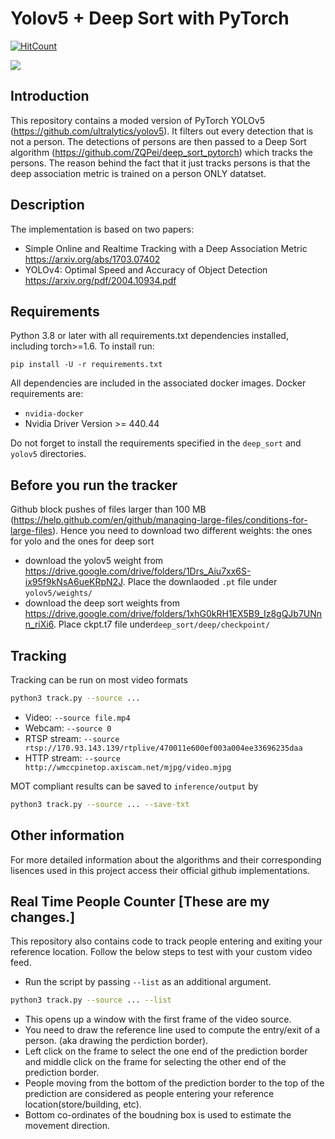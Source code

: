 # Yolov5 + Deep Sort with PyTorch

[![HitCount](http://hits.dwyl.com/{mikel-brostrom}/{Yolov5_DeepSort_Pytorch}.svg)](http://hits.dwyl.com/{mikel-brostrom}/{Yolov5_DeepSort_Pytorch})


![](Town.gif)

## Introduction

This repository contains a moded version of PyTorch YOLOv5 (https://github.com/ultralytics/yolov5). It filters out every detection that is not a person. The detections of persons are then passed to a Deep Sort algorithm (https://github.com/ZQPei/deep_sort_pytorch) which tracks the persons. The reason behind the fact that it just tracks persons is that the deep association metric is trained on a person ONLY datatset.

## Description

The implementation is based on two papers:

- Simple Online and Realtime Tracking with a Deep Association Metric
https://arxiv.org/abs/1703.07402
- YOLOv4: Optimal Speed and Accuracy of Object Detection
https://arxiv.org/pdf/2004.10934.pdf

## Requirements

Python 3.8 or later with all requirements.txt dependencies installed, including torch>=1.6. To install run:

`pip install -U -r requirements.txt`

All dependencies are included in the associated docker images. Docker requirements are: 
- `nvidia-docker`
- Nvidia Driver Version >= 440.44

Do not forget to install the requirements specified in the `deep_sort` and `yolov5` directories.


## Before you run the tracker

Github block pushes of files larger than 100 MB (https://help.github.com/en/github/managing-large-files/conditions-for-large-files). Hence you need to download two different weights: the ones for yolo and the ones for deep sort

- download the yolov5 weight from https://drive.google.com/drive/folders/1Drs_Aiu7xx6S-ix95f9kNsA6ueKRpN2J. Place the downlaoded `.pt` file under `yolov5/weights/`
- download the deep sort weights from https://drive.google.com/drive/folders/1xhG0kRH1EX5B9_Iz8gQJb7UNnn_riXi6. Place ckpt.t7 file under`deep_sort/deep/checkpoint/`

## Tracking

Tracking can be run on most video formats

```bash
python3 track.py --source ...
```

- Video:  `--source file.mp4`
- Webcam:  `--source 0`
- RTSP stream:  `--source rtsp://170.93.143.139/rtplive/470011e600ef003a004ee33696235daa`
- HTTP stream:  `--source http://wmccpinetop.axiscam.net/mjpg/video.mjpg`

MOT compliant results can be saved to `inference/output` by 

```bash
python3 track.py --source ... --save-txt
```

## Other information

For more detailed information about the algorithms and their corresponding lisences used in this project access their official github implementations.


## Real Time People Counter         [These are my changes.]

This repository also contains code to track people entering and exiting your reference location.
Follow the below steps to test with your custom video feed.

- Run the script by passing `--list` as an additional argument.

```bash
python3 track.py --source ... --list
```
- This opens up a window with the first frame of the video source.
- You need to draw the reference line used to compute the entry/exit of a person. (aka drawing the perdiction border).
- Left click on the frame to select the one end of the prediction border and middle click on the frame for selecting the other end of the prediction border.
- People moving from the bottom of the prediction border to the top of the prediction are considered as people entering your reference location(store/building, etc).
- Bottom co-ordinates of the boudning box is used to estimate the movement direction.
